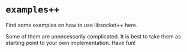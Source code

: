 # `examples++`

Find some examples on how to use libsocket++ here.

Some of them are unnecessarily complicated. It is best to take them as starting
point to your own implementation. Have fun!
